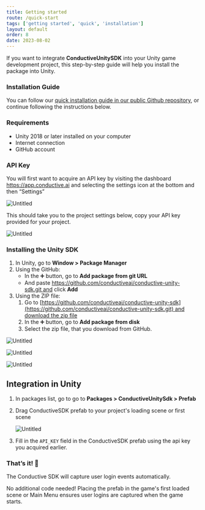 ```yaml
---
title: Getting started
route: /quick-start
tags: ['getting started', 'quick', 'installation']
layout: default
order: 8
date: 2023-08-02
---
```


If you want to integrate **ConductiveUnitySDK** into your Unity game development project, this step-by-step guide will help you install the package into Unity.

### Installation Guide

You can follow our [quick installation guide in our public Github repository](https://github.com/conductiveai/conductive-unity-sdk), or continue following the instructions below.

### Requirements

- Unity 2018 or later installed on your computer
- Internet connection
- GitHub account

### API Key

You will first want to acquire an API key by visiting the dashboard https://app.conductive.ai and selecting the settings icon at the bottom and then “Settings”

![Untitled](https://github.com/conductiveai/conductive-unity-sdk/blob/main/.github/settings.png?raw=true)

This should take you to the project settings below, copy your API key provided for your project.

![Untitled](https://github.com/conductiveai/conductive-unity-sdk/blob/main/.github/settings2.png?raw=true)

### Installing the Unity SDK

1. In Unity, go to **Window > Package Manager**
2. Using the GitHub:
    - In the ➕ button, go to **Add package from git URL**
    - And paste https://github.com/conductiveai/conductive-unity-sdk.git and click **Add**
3. Using the ZIP file:
    1. Go to [https://github.com/conductiveai/conductive-unity-sdk](https://github.com/conductiveai/conductive-unity-sdk.git) and [download the zip file](https://github.com/conductiveai/conductive-unity-sdk/archive/refs/heads/main.zip)
    2. In the ➕ button, go to **Add package from disk**
    3. Select the zip file, that you download from GitHub.

![Untitled](https://github.com/conductiveai/conductive-unity-sdk/blob/main/.github/step1.png?raw=true)

![Untitled](https://github.com/conductiveai/conductive-unity-sdk/blob/main/.github/step2.png?raw=true)

![Untitled](https://github.com/conductiveai/conductive-unity-sdk/blob/main/.github/step3.png?raw=true)

## Integration in Unity

1. In packages list, go to go to **Packages > ConductiveUnitySdk > Prefab**
2. Drag ConductiveSDK prefab to your project's loading scene or first scene
    
    ![Untitled](https://github.com/conductiveai/conductive-unity-sdk/blob/main/.github/add-game-object.png?raw=true)
    
3. Fill in the `API_KEY` field in the ConductiveSDK prefab using the api key you acquired earlier.

### That’s it! 🚀

The Conductive SDK will capture user login events automatically.

No additional code needed! Placing the prefab in the game's first loaded scene or Main Menu ensures user logins are captured when the game starts.